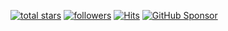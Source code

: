 <p align="left">

  <a href="https://github.com/datvodinh?tab=stars&sort=stargazers">
    <img alt="total stars" title="Total stars on GitHub" src="https://img.shields.io/github/stars/datvodinh?label=Stars&style=for-the-badge&logo=github&color=a6da95&logoColor=D9E0EE&labelColor=302D41&query=%24.stars"/></a>
<a href="https://img.shields.io/github/followers/datvodinh?style=social">
    <img alt="followers" title="Follow me on Github" src="https://img.shields.io/github/followers/datvodinh?style=for-the-badge&logo=github&color=a6da95&logoColor=D9E0EE&labelColor=302D41&label=Followers"/></a>
   <a href="https://hits.sh/github.com/datvodinh/hits/"><img alt="Hits" src="https://hits.sh/github.com/datvodinh/hits.svg?style=for-the-badge&logo=github&color=a6da95&logoColor=D9E0EE&labelColor=302D41&label=Views+Count&extraCount=3700"/></a>
  <a href="https://github.com/sponsors/datvodinh/" target="_blank"><img src="https://img.shields.io/badge/GitHub-Sponsor-blue?labelColor=302d41&color=f5bde6&logo=github&logoColor=d9e0ee&style=for-the-badge" alt="GitHub Sponsor"></a>
